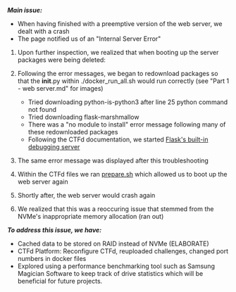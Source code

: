 ***Main issue:***
- When having finished with a preemptive version of the web server, we dealt with a crash
- The page notified us of an "Internal Server Error"

1) Upon further inspection, we realized that when booting up the server packages were being deleted:
2) Following the error messages, we began to redownload packages so that the __init__.py within ./docker_run_all.sh would run correctly (see "Part 1 - web server.md" for images)
    - Tried downloading python-is-python3 after line 25 python command not found
    - Tried downloading flask-marshmallow
    - There was a "no module to install" error message following many of these redownloaded packages
    - Following the CTFd documentation, we started [Flask's built-in debugging server](https://docs.ctfd.io/docs/deployment/installation/)

3) The same error message was displayed after this troubleshooting
5) Within the CTFd files we ran [prepare.sh](https://github.com/CTFd/CTFd/blob/master/prepare.sh) which allowed us to boot up the web server again
6) Shortly after, the web server would crash again
7) We realized that this was a reoccuring issue that stemmed from the NVMe's inappropriate memory allocation (ran out)

***To address this issue, we have:***
- Cached data to be stored on RAID instead of NVMe (ELABORATE)
- CTFd Platform: Reconfigure CTFd, reuploaded challenges, changed port numbers in docker files
- Explored using a performance benchmarking tool such as Samsung Magician Software to keep track of drive statistics which will be beneficial for future projects.
